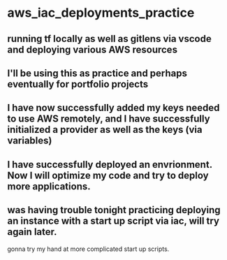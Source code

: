 # aws_iac_deployments_practice
running tf locally as well as gitlens via vscode and deploying various AWS resources
-
I'll be using this as practice and perhaps eventually for portfolio projects
-
I have now successfully added my keys needed to use AWS remotely, and I have successfully initialized a provider as well as the keys (via variables) 
-
I have successfully deployed an envrionment. Now I will optimize my code and try to deploy more applications.
-
was having trouble tonight practicing deploying an instance with a start up script via iac, will try again later.
-
gonna try my hand at more complicated start up scripts.